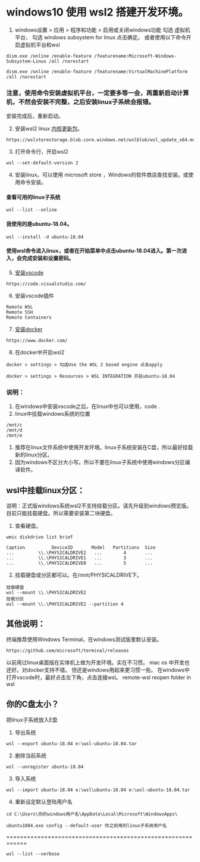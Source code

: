 # windows10 使用 wsl2 搭建开发环境。


1. windows设置 > 应用 > 程序和功能 > 启用或关闭windows功能
勾选
虚拟机平台、
勾选
windows subsystem for linux
点击确定。
或者使用以下命令开启虚拟机平台和wsl

```
dism.exe /online /enable-feature /featurename:Microsoft-Windows-Subsystem-Linux /all /norestart

dism.exe /online /enable-feature /featurename:VirtualMachinePlatform /all /norestart
```
### 注意，使用命令安装虚拟机平台，一定要多等一会，再重新启动计算机，不然会安装不完整，之后安装linux子系统会报错。
安装完成后，重新启动。

2. 安装wsl2 linux [内核更新包](https://wslstorestorage.blob.core.windows.net/wslblob/wsl_update_x64.msi)。
```
https://wslstorestorage.blob.core.windows.net/wslblob/wsl_update_x64.msi
```
3. 打开命令行，开启wsl2
```
wsl --set-default-version 2
```
4. 安装linux。可以使用 microsoft store ，Windows的软件商店查找安装。或使用命令安装。
#### 查看可用的linux子系统
```
wsl --list --online
```
#### 我使用的是ubuntu-18.04。
```
wsl --install -d ubuntu-18.04
```
#### 使用wsl命令进入linux，或者在开始菜单中点击ubuntu-18.04进入。第一次进入，会完成安装和设置密码。
5. [安装vscode](https://code.visualstudio.com/)
```
https://code.visualstudio.com/
```
6. 安装vscode插件
```
Remote WSL
Remote SSH
Remote Containers
```
7. [安装docker](https://www.docker.com/)
```
https://www.docker.com/
```
8. 在docker中开启wsl2
```
docker > settings > 勾选Use the WSL 2 based engine 点击apply

docker > settings > Resources > WSL INTEGRATION 开启ubuntu-18.04
```

### 说明：
1. 在windows中安装vscode之后，在linux中也可以使用，code .
2. linux中挂载windows系统的位置
```
/mnt/c
/mnt/d
/mnt/e
```
1. 推荐在linux文件系统中使用开发环境。linux子系统安装在C盘，所以最好挂载新的linux分区。
2. 因为windows不区分大小写。所以不要在linux子系统中使用windows分区编译软件。

## wsl中挂载linux分区：
说明：正式版windows系统wsl2不支持挂载分区。请先升级到windows预览版。目前只能挂载硬盘。所以需要安装第二块硬盘。
1. 查看硬盘。
```
wmic diskdrive list brief

Caption          DeviceID       Model   Partitions  Size
...         \\.\PHYSICALDRIVE2   ...        4       ...
...         \\.\PHYSICALDRIVE1   ...        3       ...
...         \\.\PHYSICALDRIVE0   ...        5       ...
```
2. 挂载硬盘或分区都可以。在/mnt/PHYSICALDRIVE下。
```
挂载硬盘
wsl --mount \\.\PHYSICALDRIVE2
挂载分区
wsl --mount \\.\PHYSICALDRIVE2 --partition 4
```

## 其他说明：
终端推荐使用Windows Terminal，在windows测试版里默认安装。
```
https://github.com/microsoft/terminal/releases
```
以前用过linux桌面版在实体机上做为开发环境。实在不习惯。
mac os 中开发也还好。对docker支持不错。
但还是windows用起来更习惯一些。
在windows中打开vscode时，最好点击左下角，点击连接wsl。
remote-wsl reopen folder in wsl

## 你的C盘太小？
把linux子系统放入E盘
1. 导出系统
```
wsl --export ubuntu-18.04 e:\wsl-ubuntu-18.04.tar
```
2. 删除当前系统
```
wsl --unregister ubuntu-18.04
```
3. 导入系统
```
wsl --import ubuntu-18.04 e:\wsl\ubuntu-18.04 e:\wsl-ubuntu-18.04.tar
```
4. 重新设定默认登陆用户名
```
cd C:\Users\你的windows用户名\AppData\Local\Microsoft\WindowsApps\

ubuntu1804.exe config --default-user 你之前用的linux子系统用户名
```
============================================================
```
wsl --list --verbose
```